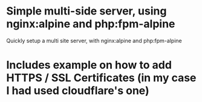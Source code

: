 # Simple multi-side server, using nginx:alpine and php:fpm-alpine

Quickly setup a multi site server, with nginx:alpine and php:fpm-alpine
# Includes example on how to add HTTPS / SSL Certificates (in my case I had used cloudflare's one) 
